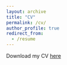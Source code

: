 ```yaml
---
layout: archive
title: "CV"
permalink: /cv/
author_profile: true
redirect_from:
  - /resume
---
```


Download my CV [here](https://bujol12.github.io/files/Kamil_Bujel_Academic_CV.pdf)
